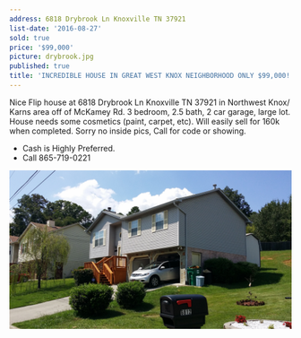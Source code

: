 ```yaml
---
address: 6818 Drybrook Ln Knoxville TN 37921
list-date: '2016-08-27'
sold: true
price: '$99,000'
picture: drybrook.jpg
published: true
title: 'INCREDIBLE HOUSE IN GREAT WEST KNOX NEIGHBORHOOD ONLY $99,000!'
---
```



Nice Flip house at 6818 Drybrook Ln Knoxville TN 37921 in Northwest Knox/ Karns area off of McKamey Rd. 3 bedroom, 2.5 bath, 2 car garage, large lot. House needs some cosmetics (paint, carpet, etc). Will easily sell for 160k when completed. Sorry no inside pics, Call for code or showing.

* Cash is Highly Preferred.
* Call 865-719-0221

![](/uploads/versions/20160827-143133---x----4128-2322x---.jpg)
